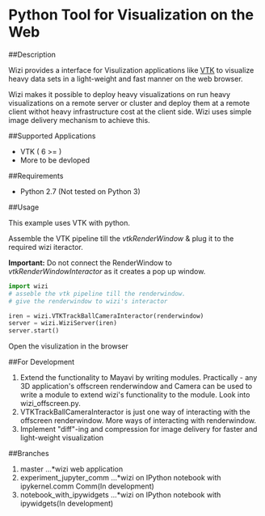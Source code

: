 Python Tool for Visualization on the Web
========================================

##Description

Wizi provides a interface for Visulization applications like [VTK](www.vtk.org) to visualize heavy data sets in a light-weight and fast manner on the web browser. 

Wizi makes it possible to deploy heavy visualizations on run heavy visualizations on a remote server or cluster and deploy them at a remote client withot heavy infrastructure cost at the client side. Wizi uses simple image delivery mechanism to achieve this.

##Supported Applications

 - VTK ( 6 >= )
 - More to be devloped

##Requirements

 - Python 2.7 (Not tested on Python 3)


##Usage

This example uses VTK with python. 

Assemble the VTK pipeline till the _vtkRenderWindow_ & plug it to the required wizi iteractor. 

**Important:** Do not connect the RenderWindow to _vtkRenderWindowInteractor_ as it creates a pop up window.

```python
import wizi
# asseble the vtk pipeline till the renderwindow.
# give the renderwindow to wizi's interactor

iren = wizi.VTKTrackBallCameraInteractor(renderwindow)
server = wizi.WiziServer(iren)
server.start() 
```
Open the visulization in the browser  

##For Development

1. Extend the functionality to Mayavi by writing modules. Practically - any 3D application's offscreen renderwindow and Camera can be used to write a module to extend wizi's functionality to the module. Look into wizi_offscreen.py.
2. VTKTrackBallCameraInteractor is just one way of interacting with the offscreen renderwindow. More ways of interacting with renderwindow.
3. Implement "diff"-ing and compression for image delivery for faster and light-weight visualization 

##Branches 

1. master
 ...*wizi web application
2. experiment_jupyter_comm
 ...*wizi on IPython notebook with ipykernel.comm Comm(In development)
3. notebook_with_ipywidgets
 ...*wizi on IPython notebook with ipywidgets(In development)
